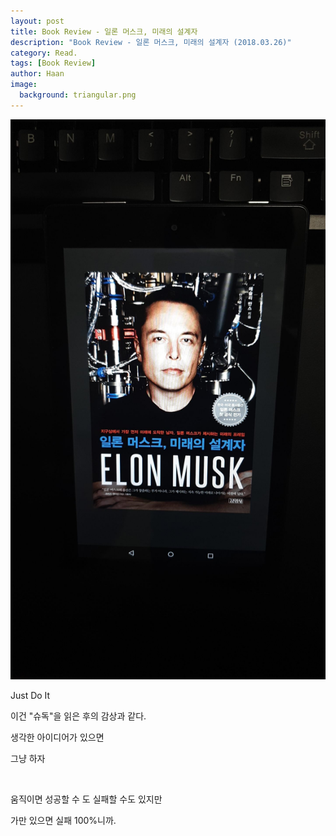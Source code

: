 ```yaml
---
layout: post
title: Book Review - 일론 머스크, 미래의 설계자
description: "Book Review - 일론 머스크, 미래의 설계자 (2018.03.26)" 
category: Read.
tags: [Book Review]
author: Haan
image:
  background: triangular.png
---
```

<img src="/assets/img/elonmusk.jpg">
<br/>

<p>Just Do It</p>
<p>이건 "슈독"을 읽은 후의 감상과 같다.</p>
<p>생각한 아이디어가 있으면 </p>
<p>그냥 하자</p>
<br/>
<p>움직이면 성공할 수 도 실패할 수도 있지만</p>
<p>가만 있으면 실패 100%니까.</p>


